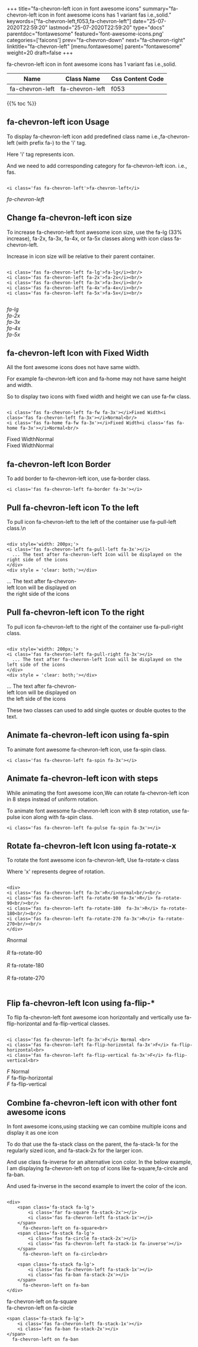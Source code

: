 +++
title="fa-chevron-left icon in font awesome icons"
summary="fa-chevron-left icon in font awesome icons has 1 variant fas i.e.,solid."
keywords=["fa-chevron-left,f053,fa-chevron-left"]
date="25-07-2020T22:59:20"
lastmod="25-07-2020T22:59:20"
type="docs"
parentdoc="fontawesome"
featured='font-awesome-icons.png'
categories=['faicons']
prev="fa-chevron-down"
next="fa-chevron-right"
linktitle="fa-chevron-left"
[menu.fontawesome]
parent="fontawesome"
weight=20
draft=false
+++


fa-chevron-left icon in font awesome icons has 1 variant fas i.e.,solid.

<div class='table-responsive'><table class='table'><thead><tr><th>Name</th><th>Class Name</th><th>Css Content Code</th></tr></thead><tbody><tr><td>fa-chevron-left</td><td>fa-chevron-left</td><td>f053</td></tr></tbody></table></div>


{{% toc %}}


## fa-chevron-left icon Usage

To display fa-chevron-left icon add predefined class name i.e.,fa-chevron-left (with prefix fa-) to the 'i' tag.

Here 'i' tag represents icon.

And we need to add corresponding category for fa-chevron-left icon. i.e., fas.


```

<i class='fas fa-chevron-left'>fa-chevron-left</i>
```

<i class='fas fa-chevron-left'>fa-chevron-left</i>




## Change fa-chevron-left icon size
To increase fa-chevron-left font awesome icon size, use the fa-lg (33% increase), fa-2x, fa-3x, fa-4x, or fa-5x classes along with icon class fa-chevron-left.

Increase in icon size will be relative to their parent container. 

```

<i class='fas fa-chevron-left fa-lg'>fa-lg</i><br/>
<i class='fas fa-chevron-left fa-2x'>fa-2x</i><br/>
<i class='fas fa-chevron-left fa-3x'>fa-3x</i><br/>
<i class='fas fa-chevron-left fa-4x'>fa-4x</i><br/>
<i class='fas fa-chevron-left fa-5x'>fa-5x</i><br/>
            
```

<i class='fas fa-chevron-left fa-lg'>fa-lg</i><br/>
<i class='fas fa-chevron-left fa-2x'>fa-2x</i><br/>
<i class='fas fa-chevron-left fa-3x'>fa-3x</i><br/>
<i class='fas fa-chevron-left fa-4x'>fa-4x</i><br/>
<i class='fas fa-chevron-left fa-5x'>fa-5x</i><br/>
            



## fa-chevron-left Icon with Fixed Width 

All the font awesome icons does not have same width.

For example fa-chevron-left icon and fa-home may not have same height and width.

So to display two icons with fixed width and height we can use fa-fw class.


```

<i class='fas fa-chevron-left fa-fw fa-3x'></i>Fixed Width<i class='fas fa-chevron-left fa-3x'></i>Normal<br/>
<i class='fas fa-home fa-fw fa-3x'></i>Fixed Width<i class='fas fa-home fa-3x'></i>Normal<br/>
```

<i class='fas fa-chevron-left fa-fw fa-3x'></i>Fixed Width<i class='fas fa-chevron-left fa-3x'></i>Normal<br/>
<i class='fas fa-home fa-fw fa-3x'></i>Fixed Width<i class='fas fa-home fa-3x'></i>Normal<br/>



## fa-chevron-left Icon Border 

To add border to fa-chevron-left icon, use fa-border class.


```
<i class='fas fa-chevron-left fa-border fa-3x'></i>

```
<i class='fas fa-chevron-left fa-border fa-3x'></i>





## Pull fa-chevron-left icon To the left

To pull icon fa-chevron-left to the left of the container use fa-pull-left class.\n

```

<div style='width: 200px;'>
<i class='fas fa-chevron-left fa-pull-left fa-3x'></i>
  ... The text after fa-chevron-left Icon will be displayed on the right side of the icons
</div>
<div style = 'clear: both;'></div>
```

<div style='width: 200px;'>
<i class='fas fa-chevron-left fa-pull-left fa-3x'></i>
  ... The text after fa-chevron-left Icon will be displayed on the right side of the icons
</div>
<div style = 'clear: both;'></div>




## Pull fa-chevron-left icon To the right
To pull icon fa-chevron-left to the right of the container use fa-pull-right class.

```

<div style='width: 200px;'>
<i class='fas fa-chevron-left fa-pull-right fa-3x'></i>
  ... The text after fa-chevron-left Icon will be displayed on the left side of the icons
</div>
<div style = 'clear: both;'></div>
```

<div style='width: 200px;'>
<i class='fas fa-chevron-left fa-pull-right fa-3x'></i>
  ... The text after fa-chevron-left Icon will be displayed on the left side of the icons
</div>
<div style = 'clear: both;'></div>

These two classes can used to add single quotes or double quotes to the text.


## Animate fa-chevron-left icon using fa-spin
To animate font awesome fa-chevron-left icon, use fa-spin class.

```
<i class='fas fa-chevron-left fa-spin fa-3x'></i>
```
<i class='fas fa-chevron-left fa-spin fa-3x'></i>




## Animate fa-chevron-left icon with steps
While animating the font awesome icon,We can rotate fa-chevron-left icon in 8 steps instead of uniform rotation.

To animate font awesome fa-chevron-left icon with 8 step rotation, use fa-pulse icon along with fa-spin class.


```
<i class='fas fa-chevron-left fa-pulse fa-spin fa-3x'></i>

```
<i class='fas fa-chevron-left fa-pulse fa-spin fa-3x'></i>





## Rotate fa-chevron-left Icon using fa-rotate-x
To rotate the font awesome icon fa-chevron-left, Use fa-rotate-x class

Where 'x' represents degree of rotation.


```

<div>
<i class='fas fa-chevron-left fa-3x'>R</i>normal<br/><br/>
<i class='fas fa-chevron-left fa-rotate-90 fa-3x'>R</i> fa-rotate-90<br/><br/> 
<i class='fas fa-chevron-left fa-rotate-180  fa-3x'>R</i> fa-rotate-180<br/><br/> 
<i class='fas fa-chevron-left fa-rotate-270 fa-3x'>R</i> fa-rotate-270<br/><br/>
</div>
```

<div>
<i class='fas fa-chevron-left fa-3x'>R</i>normal<br/><br/>
<i class='fas fa-chevron-left fa-rotate-90 fa-3x'>R</i> fa-rotate-90<br/><br/> 
<i class='fas fa-chevron-left fa-rotate-180  fa-3x'>R</i> fa-rotate-180<br/><br/> 
<i class='fas fa-chevron-left fa-rotate-270 fa-3x'>R</i> fa-rotate-270<br/><br/>
</div>




## Flip fa-chevron-left Icon using fa-flip-*
To flip fa-chevron-left font awesome icon horizontally and vertically use fa-flip-horizontal and fa-flip-vertical classes. 

```

<i class='fas fa-chevron-left fa-3x'>F</i> Normal <br>
<i class='fas fa-chevron-left fa-flip-horizontal fa-3x'>F</i> fa-flip-horizontal<br>
<i class='fas fa-chevron-left fa-flip-vertical fa-3x'>F</i> fa-flip-vertical<br>
```

<i class='fas fa-chevron-left fa-3x'>F</i> Normal <br>
<i class='fas fa-chevron-left fa-flip-horizontal fa-3x'>F</i> fa-flip-horizontal<br>
<i class='fas fa-chevron-left fa-flip-vertical fa-3x'>F</i> fa-flip-vertical<br>




## Combine fa-chevron-left icon with other font awesome icons
In font awesome icons,using stacking we can combine multiple icons and display it as one icon 

To do that use the fa-stack class on the parent, the fa-stack-1x for the regularly sized icon, and fa-stack-2x for the larger icon.

And use class fa-inverse for an alternative icon color. 
In the below example, I am displaying fa-chevron-left on top of icons like fa-square,fa-circle and fa-ban.

And used fa-inverse in the second example to invert the color of the icon.

```

<div>
    <span class='fa-stack fa-lg'>
        <i class='far fa-square fa-stack-2x'></i>
        <i class='fas fa-chevron-left fa-stack-1x'></i>
    </span>
      fa-chevron-left on fa-square<br>
    <span class='fa-stack fa-lg'>
        <i class='fas fa-circle fa-stack-2x'></i>
        <i class='fas fa-chevron-left fa-stack-1x fa-inverse'></i>
    </span>
      fa-chevron-left on fa-circle<br>

    <span class='fa-stack fa-lg'>
        <i class='fas fa-chevron-left fa-stack-1x'></i>
        <i class='fas fa-ban fa-stack-2x'></i>
    </span>
      fa-chevron-left on fa-ban
</div>
```

<div>
    <span class='fa-stack fa-lg'>
        <i class='far fa-square fa-stack-2x'></i>
        <i class='fas fa-chevron-left fa-stack-1x'></i>
    </span>
      fa-chevron-left on fa-square<br>
    <span class='fa-stack fa-lg'>
        <i class='fas fa-circle fa-stack-2x'></i>
        <i class='fas fa-chevron-left fa-stack-1x fa-inverse'></i>
    </span>
      fa-chevron-left on fa-circle<br>

    <span class='fa-stack fa-lg'>
        <i class='fas fa-chevron-left fa-stack-1x'></i>
        <i class='fas fa-ban fa-stack-2x'></i>
    </span>
      fa-chevron-left on fa-ban
</div>






